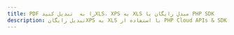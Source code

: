 ---title: PDF را به  تبدیل کنیدXLS، XPS به XLS مبدل رایگان یا PHP SDKdescription: تبدیل رایگانXPS به XLS با استفاده از PHP Cloud APIs & SDK همچنین اسناد PDF را در Cloud ایجاد، ویرایش و رندر کنید.---